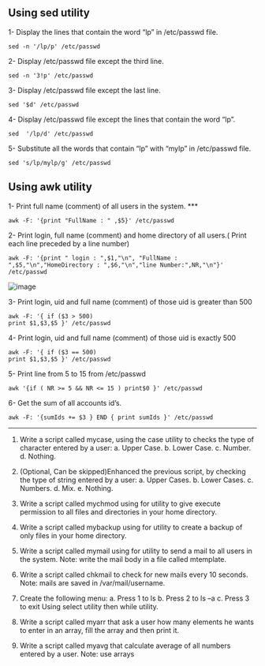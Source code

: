 ## Using sed utility
1- Display the lines that contain the word “lp” in /etc/passwd file.

```
sed -n '/lp/p' /etc/passwd
```

2- Display /etc/passwd file except the third line.

```
sed -n '3!p' /etc/passwd
```

3- Display /etc/passwd file except the last line.

```
sed '$d' /etc/passwd
```

4- Display /etc/passwd file except the lines that contain the word “lp”.

```
sed  '/lp/d' /etc/passwd
```

5- Substitute all the words that contain “lp” with “mylp” in /etc/passwd file.
```
sed 's/lp/mylp/g' /etc/passwd
```


## Using awk utility
1- Print full name (comment) of all users in the system.  ***

```
awk -F: '{print "FullName : " ,$5}' /etc/passwd
```

2- Print login, full name (comment) and home directory of all users.( Print each line preceded by a line number)

```
awk -F: '{print " login : ",$1,"\n", "FullName : ",$5,"\n","HomeDirectory : ",$6,"\n","line Number:",NR,"\n"}' /etc/passwd
```
![image](https://user-images.githubusercontent.com/44178039/131699804-684ed140-27e4-4f42-b7d9-7dad2669e1fc.png)

3- Print login, uid and full name (comment) of those uid is greater than 500

```
awk -F: '{ if ($3 > 500)
print $1,$3,$5 }' /etc/passwd
```

4- Print login, uid and full name (comment) of those uid is exactly 500

```
awk -F: '{ if ($3 == 500)
print $1,$3,$5 }' /etc/passwd
```

5- Print line from 5 to 15 from /etc/passwd
```
awk '{if ( NR >= 5 && NR <= 15 ) print$0 }' /etc/passwd
```

6- Get the sum of all accounts id’s.
```
awk -F: '{sumIds += $3 } END { print sumIds }' /etc/passwd
```


---------------------------------------

1. Write a script called mycase, using the case utility to checks the type of character entered by a user:
	a. Upper Case.
	b. Lower Case.
	c. Number.
	d. Nothing.
  
  
2. (Optional, Can be skipped)Enhanced the previous script, by checking the type of string entered by a user:
	a. Upper Cases.
	b. Lower Cases.
	c. Numbers.
	d. Mix.
	e. Nothing.
3. Write a script called mychmod using for utility to give execute permission to all files and directories in your home directory.
4. Write a script called mybackup using for utility to create a backup of only files in your home directory.
5. Write a script called mymail using for utility to send a mail to all users in the system. Note: write the mail body in a file called mtemplate.
6. Write a script called chkmail to check for new mails every 10 seconds. Note: mails are saved in /var/mail/username.
7. Create the following menu:
	a. Press 1 to ls
	b. Press 2 to ls –a
	c. Press 3 to exit
Using select utility then while utility.
8. Write a script called myarr that ask a user how many elements he wants to enter in an array, fill the array and then print it.
9. Write a script called myavg that calculate average of all numbers entered by a user. Note: use arrays
